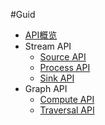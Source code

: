 #Guid
* [API概览](1.overview.md)
* Stream API
  * [Source API](4.stream/source.md)
  * [Process API](4.stream/process.md)
  * [Sink API](4.stream/sink.md)
* Graph API
  * [Compute API](3.graph/compute.md)
  * [Traversal API](3.graph/traversal.md)